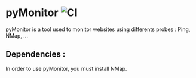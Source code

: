 # pyMonitor  ![CI](https://github.com/vvandenschrieck/pyMonitor/workflows/CI/badge.svg)

pyMonitor is a tool used to monitor websites using differents probes : Ping, NMap, ... 

## Dependencies : 

In order to use pyMonitor, you must install NMap.  
